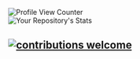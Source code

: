 ![Profile View Counter](https://komarev.com/ghpvc/?username=LarsRosenkilde)  
![Your Repository's Stats](https://github-readme-stats.vercel.app/api?username=LarsRosenkilde&theme=blue-green)  
## [![contributions welcome](https://img.shields.io/badge/contributions-welcome-brightgreen.svg?style=flat)](https://github.com/LarsRosenkilde)
